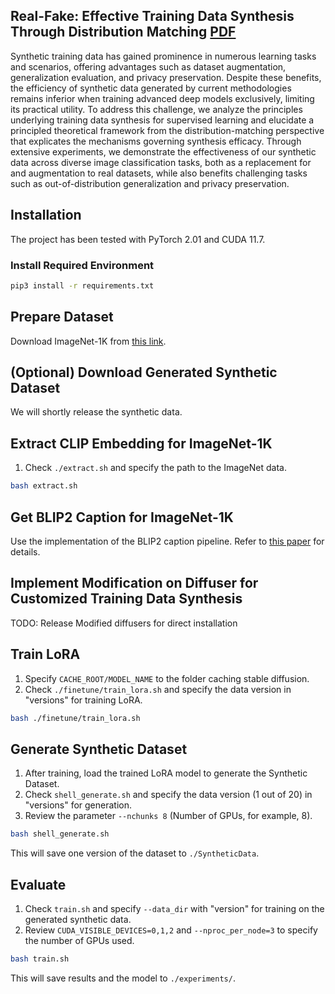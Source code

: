 ## Real-Fake: Effective Training Data Synthesis Through Distribution Matching [PDF](https://arxiv.org/pdf/2310.10402.pdf)

Synthetic training data has gained prominence in numerous learning tasks and scenarios, offering advantages such as dataset augmentation, generalization evaluation, and privacy preservation. Despite these benefits, the efficiency of synthetic data generated by current methodologies remains inferior when training advanced deep models exclusively, limiting its practical utility. To address this challenge, we analyze the principles underlying training data synthesis for supervised learning and elucidate a principled theoretical framework from the distribution-matching perspective that explicates the mechanisms governing synthesis efficacy. Through extensive experiments, we demonstrate the effectiveness of our synthetic data across diverse image classification tasks, both as a replacement for and augmentation to real datasets, while also benefits challenging tasks such as out-of-distribution generalization and privacy preservation.


## Installation

The project has been tested with PyTorch 2.01 and CUDA 11.7.

### Install Required Environment

```bash
pip3 install -r requirements.txt
```

## Prepare Dataset

Download ImageNet-1K from [this link](https://www.image-net.org/download.php).

## (Optional) Download Generated Synthetic Dataset

We will shortly release the synthetic data.

## Extract CLIP Embedding for ImageNet-1K

1. Check `./extract.sh` and specify the path to the ImageNet data.

```bash
bash extract.sh
```

## Get BLIP2 Caption for ImageNet-1K

Use the implementation of the BLIP2 caption pipeline. Refer to [this paper](https://arxiv.org/abs/2307.08526) for details.

## Implement Modification on Diffuser for Customized Training Data Synthesis
TODO: Release Modified diffusers for direct installation

## Train LoRA

1. Specify `CACHE_ROOT/MODEL_NAME` to the folder caching stable diffusion.
2. Check `./finetune/train_lora.sh` and specify the data version in "versions" for training LoRA.

```bash
bash ./finetune/train_lora.sh
```

## Generate Synthetic Dataset

1. After training, load the trained LoRA model to generate the Synthetic Dataset.
2. Check `shell_generate.sh` and specify the data version (1 out of 20) in "versions" for generation.
3. Review the parameter `--nchunks 8` (Number of GPUs, for example, 8).

```bash
bash shell_generate.sh
```

This will save one version of the dataset to `./SyntheticData`.

## Evaluate

1. Check `train.sh` and specify `--data_dir` with "version" for training on the generated synthetic data.
2. Review `CUDA_VISIBLE_DEVICES=0,1,2` and `--nproc_per_node=3` to specify the number of GPUs used.

```bash
bash train.sh
```

This will save results and the model to `./experiments/`.
